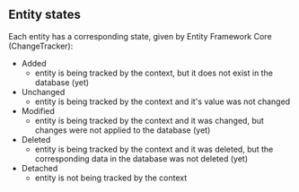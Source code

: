 ﻿## Entity states

Each entity has a corresponding state, given by Entity Framework Core (ChangeTracker):

- Added
	- entity is being tracked by the context, but it does not exist in the database (yet)
- Unchanged
	- entity is being tracked by the context and it's value was not changed
- Modified
	- entity is being tracked by the context and it was changed, but changes were not applied to the database (yet)
- Deleted
	- entity is being tracked by the context and it was deleted, but the corresponding data in the database was not deleted (yet)
- Detached
	- entity is not being tracked by the context